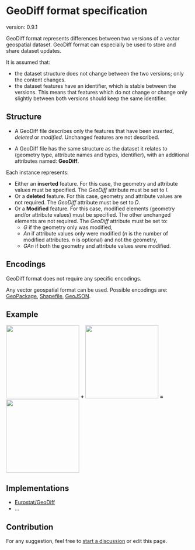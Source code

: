# GeoDiff format specification

version: 0.9.1

GeoDiff format represents differences between two versions of a vector geospatial dataset. GeoDiff format can especially be used to store and share dataset updates.

It is assumed that:
- the dataset structure does not change between the two versions; only the content changes.
- the dataset features have an identifier, which is stable between the versions. This means that features which do not change or change only slightly between both versions should keep the same identifier.

## Structure

- A GeoDiff file describes only the features that have been *inserted*, *deleted* or *modified*. Unchanged features are not described.

- A GeoDiff file has the same structure as the dataset it relates to (geometry type, attribute names and types, identifier), with an additional attributes named: **GeoDiff**.

Each instance represents:
- Either an **inserted** feature. For this case, the geometry and attribute values must be specified. The *GeoDiff* attribute must be set to *I*.
- Or a **deleted** feature. For this case, geometry and attribute values are not required. The *GeoDiff* attribute must be set to *D*.
- Or a **Modified** feature. For this case, modified elements (geometry and/or attribute values) must be specified. The other unchanged elements are not required. The *GeoDiff* attribute must be set to:
   * *G* if the geometry only was modified,
   * *An* if attribute values only were modified (*n* is the number of modified attributes. *n* is optional) and not the geometry,
   * *GAn* if both the geometry and attribute values were modified.

## Encodings

GeoDiff format does not require any specific encodings.

Any vector geospatial format can be used. Possible encodings are: [GeoPackage](https://www.geopackage.org/), [Shapefile](https://en.wikipedia.org/wiki/Shapefile), [GeoJSON](https://geojson.org/).

## Example

<kbd><img src="https://raw.githubusercontent.com/eurostat/JGiscoTools/master/doc/geodiff/img/ini.png" width="200" /></kbd> **+** <kbd><img src="https://raw.githubusercontent.com/eurostat/JGiscoTools/master/doc/geodiff/img/changes.png" width="200" /></kbd> **=** <kbd><img src="https://raw.githubusercontent.com/eurostat/JGiscoTools/master/doc/geodiff/img/fin.png" width="200" /></kbd>

## Implementations

- [Eurostat/GeoDiff](https://github.com/eurostat/GeoDiff)
- ...

## Contribution

For any suggestion, feel free to [start a discussion](https://github.com/eurostat/GeoDiff/issues/new) or edit this page.
